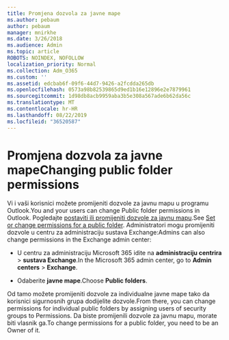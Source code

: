 ```yaml
---
title: Promjena dozvola za javne mape
ms.author: pebaum
author: pebaum
manager: mnirkhe
ms.date: 3/26/2018
ms.audience: Admin
ms.topic: article
ROBOTS: NOINDEX, NOFOLLOW
localization_priority: Normal
ms.collection: Adm_O365
ms.custom: ''
ms.assetid: edcbab6f-09f6-44d7-9426-a2fcdda265db
ms.openlocfilehash: 0573a98b82539865d9ed1b16e12896e2e7879961
ms.sourcegitcommit: 1d98db8acb9959aba3b5e308a567ade6b62da56c
ms.translationtype: MT
ms.contentlocale: hr-HR
ms.lasthandoff: 08/22/2019
ms.locfileid: "36520587"
---
```

# <a name="changing-public-folder-permissions"></a><span data-ttu-id="3187c-102">Promjena dozvola za javne mape</span><span class="sxs-lookup"><span data-stu-id="3187c-102">Changing public folder permissions</span></span>

<span data-ttu-id="3187c-103">Vi i vaši korisnici možete promijeniti dozvole za javnu mapu u programu Outlook.</span><span class="sxs-lookup"><span data-stu-id="3187c-103">You and your users can change Public folder permissions in Outlook.</span></span> <span data-ttu-id="3187c-104">Pogledajte [postaviti ili promijeniti dozvole za javnu mapu](https://support.office.com/article/set-or-change-permissions-for-a-public-folder-b2e0440c-7873-48ec-9ff2-b1a20b723005).</span><span class="sxs-lookup"><span data-stu-id="3187c-104">See [Set or change permissions for a public folder](https://support.office.com/article/set-or-change-permissions-for-a-public-folder-b2e0440c-7873-48ec-9ff2-b1a20b723005).</span></span> <span data-ttu-id="3187c-105">Administratori mogu promijeniti dozvole u centru za administraciju sustava Exchange:</span><span class="sxs-lookup"><span data-stu-id="3187c-105">Admins can also change permissions in the Exchange admin center:</span></span>
  
- <span data-ttu-id="3187c-106">U centru za administraciju Microsoft 365 idite na **administraciju centrira** \> **sustava Exchange**.</span><span class="sxs-lookup"><span data-stu-id="3187c-106">In the Microsoft 365 admin center, go to **Admin centers** \> **Exchange**.</span></span>
    
- <span data-ttu-id="3187c-107">Odaberite **javne mape**.</span><span class="sxs-lookup"><span data-stu-id="3187c-107">Choose **Public folders**.</span></span>
    
<span data-ttu-id="3187c-108">Od tamo možete promijeniti dozvole za individualne javne mape tako da korisnici sigurnosnih grupa dodijelite dozvole.</span><span class="sxs-lookup"><span data-stu-id="3187c-108">From there, you can change permissions for individual public folders by assigning users of security groups to Permissions.</span></span> <span data-ttu-id="3187c-109">Da biste promijenili dozvole za javnu mapu, morate biti vlasnik ga.</span><span class="sxs-lookup"><span data-stu-id="3187c-109">To change permissions for a public folder, you need to be an Owner of it.</span></span>
  

